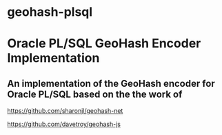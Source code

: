 # geohash-plsql

Oracle PL/SQL GeoHash Encoder Implementation
============================================

An implementation of the GeoHash encoder for Oracle PL/SQL based on the the work of
-----------------------------------------------------------------------------------

https://github.com/sharonjl/geohash-net

https://github.com/davetroy/geohash-js
